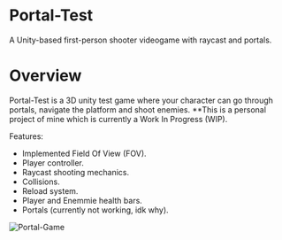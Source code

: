 # Portal-Test
A Unity-based first-person shooter videogame with raycast and portals.

# Overview
Portal-Test is a 3D unity test game where your character can go through portals, navigate the platform and shoot enemies.
**This is a personal project of mine which is currently a Work In Progress (WIP).

Features:
- Implemented Field Of View (FOV).
- Player controller.
- Raycast shooting mechanics.
- Collisions.
- Reload system.
- Player and Enemmie health bars.
- Portals (currently not working, idk why).

![Portal-Game](https://i.imgur.com/A1LaK1r.png)
